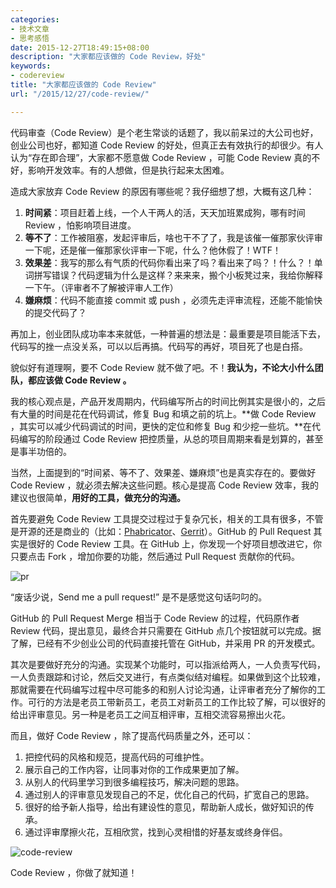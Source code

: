 ```yaml
---
categories:
- 技术文章
- 思考感悟
date: 2015-12-27T18:49:15+08:00
description: "大家都应该做的 Code Review，好处"
keywords:
- codereview
title: "大家都应该做的 Code Review"
url: "/2015/12/27/code-review/"

---
```


代码审查（Code Review）是个老生常谈的话题了，我以前呆过的大公司也好，创业公司也好，都知道 Code Review 的好处，但真正去有效执行的却很少。有人认为“存在即合理”，大家都不愿意做 Code Review ，可能 Code Review 真的不好，影响开发效率。有的人想做，但是执行起来太困难。

<!--more-->

造成大家放弃 Code Review 的原因有哪些呢？我仔细想了想，大概有这几种：

 1. **时间紧**：项目赶着上线，一个人干两人的活，天天加班累成狗，哪有时间 Review ，怕影响项目进度。
 1. **等不了**：工作被阻塞，发起评审后，啥也干不了了，我是该催一催那家伙评审一下呢，还是催一催那家伙评审一下呢，什么？他休假了！WTF！
 1. **效果差**：我写的那么有气质的代码你看出来了吗？看出来了吗？！什么？！单词拼写错误？代码逻辑为什么是这样？来来来，搬个小板凳过来，我给你解释一下午。（评审者不了解被评审人工作）
 1. **嫌麻烦**：代码不能直接 commit 或 push ，必须先走评审流程，还能不能愉快的提交代码了？

再加上，创业团队成功率本来就低，一种普遍的想法是：最重要是项目能活下去，代码写的挫一点没关系，可以以后再搞。代码写的再好，项目死了也是白搭。

貌似好有道理啊，要不 Code Review 就不做了吧。不！**我认为，不论大小什么团队，都应该做 Code Review 。**

我的核心观点是，产品开发周期内，代码编写所占的时间比例其实是很小的，之后有大量的时间是花在代码调试，修复 Bug 和填之前的坑上。**做 Code Review ，其实可以减少代码调试的时间，更快的定位和修复 Bug 和少挖一些坑。**在代码编写的阶段通过 Code Review 把控质量，从总的项目周期来看是划算的，甚至是事半功倍的。

当然，上面提到的“时间紧、等不了、效果差、嫌麻烦”也是真实存在的。要做好 Code Review ，就必须去解决这些问题。核心是提高 Code Review 效率，我的建议也很简单，**用好的工具，做充分的沟通。**

首先要避免 Code Review 工具提交过程过于复杂冗长，相关的工具有很多，不管是开源的还是商业的（比如：[Phabricator](http://phabricator.org/)、[Gerrit](https://www.gerritcodereview.com/)）。GitHub 的 Pull Request 其实是很好的 Code Review 工具。在 GitHub 上，你发现一个好项目想改进它，你只要点击 Fork ，增加你要的功能，然后通过 Pull Request 贡献你的代码。

![pr](http://image.coderzh.com/pr.jpg)

“废话少说，Send me a pull request!” 是不是感觉这句话叼叼的。

 GitHub 的 Pull Request Merge 相当于 Code Review 的过程，代码原作者 Review 代码，提出意见，最终合并只需要在 GitHub 点几个按钮就可以完成。据了解，已经有不少创业公司的代码直接托管在 GitHub，并采用 PR 的开发模式。

其次是要做好充分的沟通。实现某个功能时，可以指派给两人，一人负责写代码，一人负责跟踪和讨论，然后交叉进行，有点类似结对编程。如果做到这个比较难，那就需要在代码编写过程中尽可能多的和别人讨论沟通，让评审者充分了解你的工作。可行的方法是老员工带新员工，老员工对新员工的工作比较了解，可以很好的给出评审意见。另一种是老员工之间互相评审，互相交流容易擦出火花。

而且，做好 Code Review ，除了提高代码质量之外，还可以：

1. 把控代码的风格和规范，提高代码的可维护性。
1. 展示自己的工作内容，让同事对你的工作成果更加了解。
1. 从别人的代码里学习到很多编程技巧，解决问题的思路。
1. 通过别人的评审意见发现自己的不足，优化自己的代码，扩宽自己的思路。
1. 很好的给予新人指导，给出有建设性的意见，帮助新人成长，做好知识的传承。
1. 通过评审摩擦火花，互相欣赏，找到心灵相惜的好基友或终身伴侣。

![code-review](http://image.coderzh.com/code-review.jpg)

Code Review ，你做了就知道！